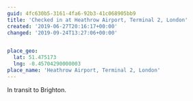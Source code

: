 ```yaml
---
guid: 4fc630b5-3161-4fa6-92b3-41c068905bb9
title: 'Checked in at Heathrow Airport, Terminal 2, London'
created: '2019-06-27T20:16:17+00:00'
changed: '2019-09-24T13:27:06+00:00'


place_geo:
  lat: 51.475173
  lng: -0.45704290000003
place_name: 'Heathrow Airport, Terminal 2, London'
---
```


In transit to Brighton. 
